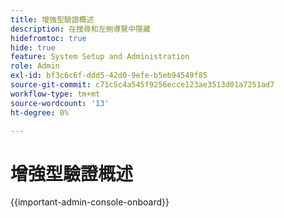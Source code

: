 ```yaml
---
title: 增強型驗證概述
description: 在搜尋和左側導覽中隱藏
hidefromtoc: true
hide: true
feature: System Setup and Administration
role: Admin
exl-id: bf3c6c6f-ddd5-42d0-9efe-b5eb94549f85
source-git-commit: c71c5c4a545f9256ecce123ae3513d01a7251ad7
workflow-type: tm+mt
source-wordcount: '13'
ht-degree: 0%

---
```


# 增強型驗證概述

<!-- enhanced authentication is no longer available for workfront customers -->

{{important-admin-console-onboard}}

<!--REMOVE ME MARCH 2026-->

<!--Adobe Workfront is changing the system management of users and passwords. These changes will roll out in a phased release called **Enhanced Authentication** experience. Enhanced Authentication offers users a more consistent and secure sign-in experience across all Workfront products and services.

The following table provides details about current and future functionality:

<table style="table-layout:auto"> 
 <col> 
 <col> 
 <col> 
 <col data-mc-conditions=""> 
 <thead> 
  <tr> 
   <th> <p><strong>Feature</strong> </p> </th> 
   <th><strong>Legacy Authentication</strong> </th> 
   <th><strong>Enhanced Authentication 1.0</strong> </th> 
   <th> <p>Enhanced Authentication 2.0</p> </th> 
  </tr> 
 </thead> 
 <tbody> 
  <tr> 
   <td colspan="3"> <p><strong>Login options</strong> </p> </td> 
   <td> <p> </p> </td> 
  </tr> 
  <tr> 
   <td> <p>Enable a single username to be used for all Workfront products and services, including training, support, and others</p> </td> 
   <td>Not available</td> 
   <td> <p>Not available</p> </td> 
   <td> <p>✓</p> </td> 
  </tr> 
  <tr> 
   <td> <p>Allow using the same email address across Workfront instances</p> </td> 
   <td> <p>✓</p> <p>Available as of the 2019.3 release</p> </td> 
   <td> <p>✓</p> <p>Available as of the 2019.3 release</p> </td> 
   <td> <p>✓</p> <p>Available as of the 2019.3 release</p> </td> 
  </tr> 
  <tr> 
   <td> <p>Email addresses are case-insensitive</p> </td> 
   <td> <p>✓</p> <p>Available as of the 2019.3 release</p> </td> 
   <td> <p>✓</p> <p>Multiple users cannot have the same email address if the address differs only by case. </p> </td> 
   <td> <p>✓</p> <p>Multiple users cannot have the same email address if the address differs only by case. </p> <p>Workfront administrators will be notified toward the end of 2019 to begin fixing duplicate email addresses.</p> </td> 
  </tr> 
  <tr> 
   <td colspan="3"> <p><strong>Password management options</strong> </p> </td> 
   <td> <p> </p> </td> 
  </tr> 
  <tr> 
   <td> <p>Instigate a password reset email for a user as the Workfront administrator</p> </td> 
   <td> <p>Not available </p> </td> 
   <td> <p>✓</p> </td> 
   <td> <p>✓</p> </td> 
  </tr> 
  <tr> 
   <td> <p>Set a temporary password for a user as the Workfront administrator</p> </td> 
   <td> <p>✓</p> </td> 
   <td> <p>Not planned</p> <p>This functionality is not a security best practice</p> </td> 
   <td> <p>Not planned</p> <p>This functionality is not a security best practice</p> </td> 
  </tr> 
  <tr> 
   <td colspan="3"> <p><strong>Password policy requirements</strong> </p> </td> 
   <td> <p> </p> </td> 
  </tr> 
  <tr> 
   <td> <p>Require users to reset passwords after a certain timeframe</p> </td> 
   <td>✓</td> 
   <td> <p>Not planned</p> </td> 
   <td> <p>✓</p> </td> 
  </tr> 
  <tr> 
   <td> <p>Restrict users from using a previous password </p> </td> 
   <td>✓</td> 
   <td>Not planned </td> 
   <td> <p>✓</p> </td> 
  </tr> 
  <tr> 
   <td> <p>Safeguard against incorrect password entry attempts </p> </td> 
   <td> <p>✓ </p> <p>Locks the account after 5 incorrect password entry attempts. The wait time required after lockout is configured by the Workfront administrator</p> </td> 
   <td> <p>✓</p> <p>Wait time is exponentially increased after each successive incorrect password based on industry best practices; the time required is not configurable by the Workfront administrator</p> </td> 
   <td> <p>✓</p> <p>Uses a lock-out algorithm that proactively blocks a variety of suspicious behavior.</p> </td> 
  </tr> 
  <tr> 
   <td> <p>Require a mix of lowercase, uppercase, numbers, and special characters</p> </td> 
   <td>✓</td> 
   <td> <p>✓ </p> <p>Enhanced flexibility in choosing specific requirements</p> </td> 
   <td> <p>✓</p> <p> 
     </p> </td> 
  </tr> 
  <tr> 
   <td> <p>Set a minimum password length </p> </td> 
   <td> Not available </td> 
   <td> ✓ </td> 
   <td> <p>✓</p> </td> 
  </tr> 
  <!--
   <tr data-mc-conditions="QuicksilverOrClassic.Draft mode"> 
    <td>Restrict users from using more than 2 identical characters in a row</td> 
    <td>Not available</td> 
    <td>Not available</td> 
    <td> <p>✓</p> </td> 
   </tr>
  -->
<!--<tr> 
   <td colspan="3"> <p><strong>Single Sign-On Protocol support</strong></p> </td> 
   <td>&nbsp;</td> 
  </tr> 
  <tr> 
   <td> <p>Supports SSO integrations that are compliant with Active Directory and LDAP protocols</p> </td> 
   <td> ✓&nbsp;</td> 
   <td> <p> Deprecated</p> <p>Active Directory, Azure, and LDAP systems should use SAML 2.0</p> </td> 
   <td> <p>Deprecated</p> <p>Active Directory, Azure, and LDAP systems can be configured with encrypted SAML 2.0 or OpenID Connect.</p> </td> 
  </tr> 
  <tr> 
   <td> <p>Supports SSO protocols that are compliant with SAML 2.0&nbsp;</p> </td> 
   <td>✓</td> 
   <td> ✓&nbsp;</td> 
   <td> <p>✓</p> </td> 
  </tr> 
  <tr> 
   <td> <p>Supports Open ID Connect protocols</p> </td> 
   <td> <p>Not available</p> </td> 
   <td> <p>Not available</p> </td> 
   <td> <p>✓</p> </td> 
  </tr> 
  <tr> 
   <td> <p> Configure the Workfront login page to always redirect to the identity provider login page </p> </td> 
   <td> Enabled by default and cannot be disabled</td> 
   <td> <p>✓</p> <p>Workfront administrator can configure the login page to redirect to the identity provider login page, or can configure a login button or buttons.</p> </td> 
   <td> <p>✓</p> <p> Workfront administrators can configure the login page to redirect to the identity provider login page, or can configure a login button or buttons.</p> </td> 
  </tr> 
  <tr> 
   <td> <p>Allow each instance to enable multiple SSO providers</p> </td> 
   <td> <p>N/A</p> </td> 
   <td> <p>Not planned</p> </td> 
   <td> <p>✓</p> </td> 
  </tr> 
  <tr> 
   <td colspan="3"> <p><strong>Environment support</strong> </p> </td> 
   <td>&nbsp;</td> 
  </tr> 
  <tr> 
   <td> <p>A single username and password for Preview environments</p> </td> 
   <td> <p>Not available</p> </td> 
   <td> <p>Not available</p> </td> 
   <td> <p>✓</p> </td> 
  </tr> 
  <tr> 
   <td> <p>A single username and password for Sandbox environments</p> </td> 
   <td> <p>Not available</p> </td> 
   <td> <p>Not available</p> </td> 
   <td> <p>✓</p> </td> 
  </tr> 
  <!--
   <tr> 
    <td> <p>Available for Production environments</p> </td> 
    <td>✓</td> 
    <td> ✓&nbsp;</td> 
    <td> <p>✓</p> </td> 
   </tr>
   <tr data-mc-conditions="QuicksilverOrClassic.Draft mode"> 
    <td> Available for Preview and Sandbox environments&nbsp;</td> 
    <td> ✓&nbsp;</td> 
    <td> ✓</td> 
    <td> <p>✓</p> </td> 
   </tr>
   </tbody> 
</table>-->
